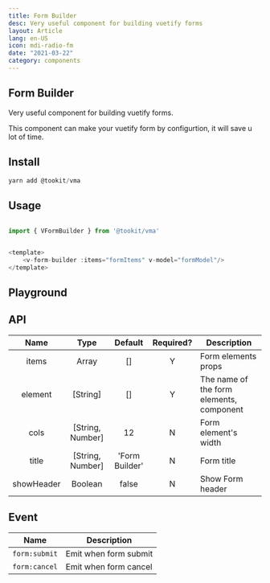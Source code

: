 ```yaml
---
title: Form Builder
desc: Very useful component for building vuetify forms
layout: Article
lang: en-US
icon: mdi-radio-fm
date: "2021-03-22"
category: components
---
```



## Form Builder

Very useful component for building vuetify forms.

This component can make your vuetify form by configurtion, it will save u lot of time.

## Install

```js
yarn add @tookit/vma

```


## Usage

``` js

import { VFormBuilder } from '@tookit/vma'


<template>
    <v-form-builder :items="formItems" v-model="formModel"/>
</template>

```

## Playground

<v-example file="ex-form-builder" lang="js"> </v-example>




## API

|    Name    |       Type       |    Default     | Required? | Description                              |
| :--------: | :--------------: | :------------: | :-------: | ---------------------------------------- |
|   items    |      Array       |       []       |     Y     | Form elements props                      |
|  element   |     [String]     |       []       |     Y     | The name of the form elements, component |
|    cols    | [String, Number] |       12       |     N     | Form element's width                     |
|   title    | [String, Number] | 'Form Builder' |     N     | Form title                               |
| showHeader |     Boolean      |     false      |     N     | Show Form header                         |



## Event

| Name  | Description         |
| :---: | ------------------- |
| `form:submit` | Emit when form submit |
| `form:cancel` | Emit when form cancel |

